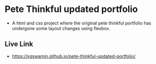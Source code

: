 # Pete Thinkful updated portfolio

* A html and css project where the original pete thinkful portfolio has undergone some layout changes using flexbox.

## Live Link

* https://sgswamin.github.io/pete-thinkful-updated-portfolio/